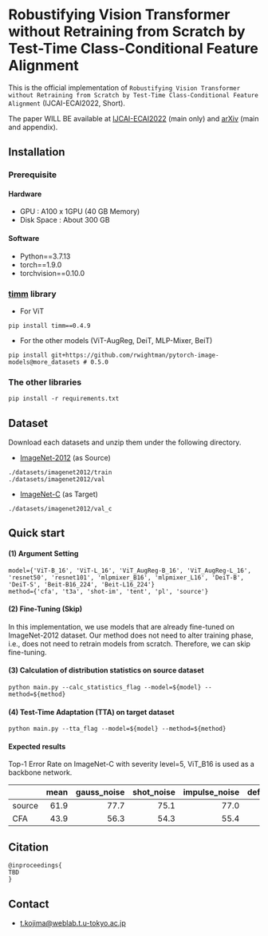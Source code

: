 # Robustifying Vision Transformer without Retraining from Scratch by Test-Time Class-Conditional Feature Alignment

This is the official implementation of `Robustifying Vision Transformer without Retraining from Scratch by Test-Time Class-Conditional Feature Alignment` (IJCAI-ECAI2022, Short).

The paper WILL BE available at [IJCAI-ECAI2022](https://TBD) (main only) and [arXiv](https://TBD) (main and appendix).

## Installation

### Prerequisite

#### Hardware
- GPU : A100 x 1GPU (40 GB Memory)
- Disk Space : About 300 GB

#### Software
- Python==3.7.13
- torch==1.9.0
- torchvision==0.10.0

### [timm](https://github.com/rwightman/pytorch-image-models) library
- For ViT
```
pip install timm==0.4.9
```

- For the other models (ViT-AugReg, DeiT, MLP-Mixer, BeiT)
```
pip install git+https://github.com/rwightman/pytorch-image-models@more_datasets # 0.5.0
```

### The other libraries
```
pip install -r requirements.txt
```

## Dataset

Download each datasets and unzip them under the following directory.

- [ImageNet-2012](https://image-net.org/index.php) (as Source)
```
./datasets/imagenet2012/train
./datasets/imagenet2012/val
```

- [ImageNet-C](https://github.com/hendrycks/robustness) (as Target)
```
./datasets/imagenet2012/val_c
```

## Quick start

#### (1) Argument Setting
```
model={'ViT-B_16', 'ViT-L_16', 'ViT_AugReg-B_16', 'ViT_AugReg-L_16', 'resnet50', 'resnet101', 'mlpmixer_B16', 'mlpmixer_L16', 'DeiT-B', 'DeiT-S', 'Beit-B16_224', 'Beit-L16_224'}
method={'cfa', 't3a', 'shot-im', 'tent', 'pl', 'source'}
```

#### (2) Fine-Tuning (Skip)
In this implementation, we use models that are already fine-tuned on ImageNet-2012 dataset.
Our method does not need to alter training phase, i.e., does not need to retrain models from scratch.
Therefore, we can skip fine-tuning.

#### (3) Calculation of distribution statistics on source dataset
```
python main.py --calc_statistics_flag --model=${model} --method=${method}
```

#### (4) Test-Time Adaptation (TTA) on target dataset
```
python main.py --tta_flag --model=${model} --method=${method}
```

#### Expected results

Top-1 Error Rate on ImageNet-C with severity level=5, ViT_B16 is used as a backbone network.

|                                                            | mean | gauss_noise | shot_noise | impulse_noise | defocus_blur | glass_blur | motion_blur | zoom_blur | snow | frost |  fog | brightness | contrast | elastic_trans | pixelate | jpeg |
|------------|-----:|------------:|-----------:|--------------:|-------------:|-----------:|------------:|----------:|-----:|------:|-----:|-----------:|---------:|--------------:|---------:|-----:|
| source     | 61.9 |        77.7 |       75.1 |          77.0 |         66.9 |       69.1 |        58.5 |      62.8 | 60.9 |  57.6 | 62.9 |       31.6 |     88.9 |          51.9 |     45.3 | 42.9 |
| CFA       | 43.9 |        56.3 |       54.3 |          55.4 |         48.5 |       47.1 |        44.3 |      44.4 | 44.8 |  44.8 | 41.1 |       25.7 |     54.2 |          33.3 |     30.5 | 33.5 |

## Citation
```
@inproceedings{
TBD
}
```

## Contact
- t.kojima@weblab.t.u-tokyo.ac.jp